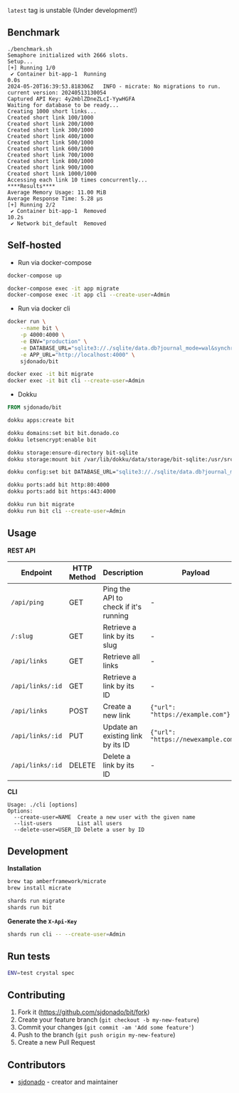 `latest` tag is unstable (Under development!)

## Benchmark

```shell
./benchmark.sh
Semaphore initialized with 2666 slots.
Setup...
[+] Running 1/0
 ✔ Container bit-app-1  Running                                                                                                                                                                                   0.0s
2024-05-20T16:39:53.818306Z   INFO - micrate: No migrations to run. current version: 20240513130054
Captured API Key: 4y2mblZDneZLcI-YywHGFA
Waiting for database to be ready...
Creating 1000 short links...
Created short link 100/1000
Created short link 200/1000
Created short link 300/1000
Created short link 400/1000
Created short link 500/1000
Created short link 600/1000
Created short link 700/1000
Created short link 800/1000
Created short link 900/1000
Created short link 1000/1000
Accessing each link 10 times concurrently...
****Results****
Average Memory Usage: 11.00 MiB
Average Response Time: 5.28 µs
[+] Running 2/2
 ✔ Container bit-app-1  Removed                                                                                                                                                                                  10.2s
 ✔ Network bit_default  Removed
```

## Self-hosted

- Run via docker-compose

```bash
docker-compose up

docker-compose exec -it app migrate
docker-compose exec -it app cli --create-user=Admin
```

- Run via docker cli

```bash
docker run \
    --name bit \
    -p 4000:4000 \
    -e ENV="production" \
    -e DATABASE_URL="sqlite3://./sqlite/data.db?journal_mode=wal&synchronous=normal&foreign_keys=true" \
    -e APP_URL="http://localhost:4000" \
    sjdonado/bit

docker exec -it bit migrate
docker exec -it bit cli --create-user=Admin
```

- Dokku

```dockerfile
FROM sjdonado/bit
```

```bash
dokku apps:create bit

dokku domains:set bit bit.donado.co
dokku letsencrypt:enable bit

dokku storage:ensure-directory bit-sqlite
dokku storage:mount bit /var/lib/dokku/data/storage/bit-sqlite:/usr/src/app/sqlite/

dokku config:set bit DATABASE_URL="sqlite3://./sqlite/data.db?journal_mode=wal&synchronous=normal&foreign_keys=true" APP_URL=https://bit.donado.co

dokku ports:add bit http:80:4000
dokku ports:add bit https:443:4000

dokku run bit migrate
dokku run bit cli --create-user=Admin
```

## Usage

**REST API**

| Endpoint         | HTTP Method | Description                           | Payload                             |
| ---------------- | ----------- | ------------------------------------- | ----------------------------------- |
| `/api/ping`      | GET         | Ping the API to check if it's running | -                                   |
| `/:slug`         | GET         | Retrieve a link by its slug           | -                                   |
| `/api/links`     | GET         | Retrieve all links                    | -                                   |
| `/api/links/:id` | GET         | Retrieve a link by its ID             | -                                   |
| `/api/links`     | POST        | Create a new link                     | `{"url": "https://example.com"}`    |
| `/api/links/:id` | PUT         | Update an existing link by its ID     | `{"url": "https://newexample.com"}` |
| `/api/links/:id` | DELETE      | Delete a link by its ID               | -                                   |

**CLI**

```
Usage: ./cli [options]
Options:
  --create-user=NAME  Create a new user with the given name
  --list-users        List all users
  --delete-user=USER_ID Delete a user by ID
```

## Development

**Installation**

```bash
brew tap amberframework/micrate
brew install micrate
```

```bash
shards run migrate
shards run bit
```

**Generate the `X-Api-Key`**

```bash
shards run cli -- --create-user=Admin
```

## Run tests

```bash
ENV=test crystal spec
```

## Contributing

1. Fork it (<https://github.com/sjdonado/bit/fork>)
2. Create your feature branch (`git checkout -b my-new-feature`)
3. Commit your changes (`git commit -am 'Add some feature'`)
4. Push to the branch (`git push origin my-new-feature`)
5. Create a new Pull Request

## Contributors

- [sjdonado](https://github.com/sjdonado) - creator and maintainer
